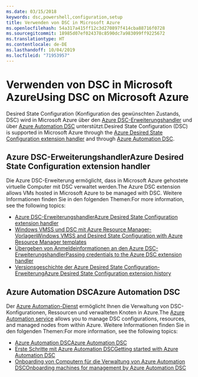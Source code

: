 ```yaml
---
ms.date: 03/15/2018
keywords: dsc,powershell,configuration,setup
title: Verwenden von DSC in Microsoft Azure
ms.openlocfilehash: 54a317a415ff12c3d270897f414cba88716f0728
ms.sourcegitcommit: 18985d07ef024378c8590dc7a983099ff9225672
ms.translationtype: HT
ms.contentlocale: de-DE
ms.lasthandoff: 10/04/2019
ms.locfileid: "71953957"
---
```

# <a name="using-dsc-on-microsoft-azure"></a><span data-ttu-id="691fc-103">Verwenden von DSC in Microsoft Azure</span><span class="sxs-lookup"><span data-stu-id="691fc-103">Using DSC on Microsoft Azure</span></span>

<span data-ttu-id="691fc-104">Desired State Configuration (Konfiguration des gewünschten Zustands, DSC) wird in Microsoft Azure über den [Azure DSC-Erweiterungshandler](/azure/virtual-machines/extensions/dsc-overview) und über [Azure Automation DSC](/azure/automation/automation-dsc-overview) unterstützt.</span><span class="sxs-lookup"><span data-stu-id="691fc-104">Desired State Configuration (DSC) is supported in Microsoft Azure through the [Azure Desired State Configuration extension handler](/azure/virtual-machines/extensions/dsc-overview) and through [Azure Automation DSC](/azure/automation/automation-dsc-overview).</span></span>

## <a name="azure-desired-state-configuration-extension-handler"></a><span data-ttu-id="691fc-105">Azure DSC-Erweiterungshandler</span><span class="sxs-lookup"><span data-stu-id="691fc-105">Azure Desired State Configuration extension handler</span></span>

<span data-ttu-id="691fc-106">Die Azure DSC-Erweiterung ermöglicht, dass in Microsoft Azure gehostete virtuelle Computer mit DSC verwaltet werden.</span><span class="sxs-lookup"><span data-stu-id="691fc-106">The Azure DSC extension allows VMs hosted in Microsoft Azure to be managed with DSC.</span></span>
<span data-ttu-id="691fc-107">Weitere Informationen finden Sie in den folgenden Themen:</span><span class="sxs-lookup"><span data-stu-id="691fc-107">For more information, see the following topics:</span></span>

- [<span data-ttu-id="691fc-108">Azure DSC-Erweiterungshandler</span><span class="sxs-lookup"><span data-stu-id="691fc-108">Azure Desired State Configuration extension handler</span></span>](/azure/virtual-machines/extensions/dsc-overview)
- [<span data-ttu-id="691fc-109">Windows VMSS und DSC mit Azure Resource Manager-Vorlagen</span><span class="sxs-lookup"><span data-stu-id="691fc-109">Windows VMSS and Desired State Configuration with Azure Resource Manager templates</span></span>](/azure/virtual-machines/extensions/dsc-template)
- [<span data-ttu-id="691fc-110">Übergeben von Anmeldeinformationen an den Azure DSC-Erweiterungshandler</span><span class="sxs-lookup"><span data-stu-id="691fc-110">Passing credentials to the Azure DSC extension handler</span></span>](/azure/virtual-machines/extensions/dsc-credentials)
- [<span data-ttu-id="691fc-111">Versionsgeschichte der Azure Desired State Configuration-Erweiterung</span><span class="sxs-lookup"><span data-stu-id="691fc-111">Azure Desired State Configuration extension history</span></span>](azureDscexthistory.md)

## <a name="azure-automation-dsc"></a><span data-ttu-id="691fc-112">Azure Automation DSC</span><span class="sxs-lookup"><span data-stu-id="691fc-112">Azure Automation DSC</span></span>

<span data-ttu-id="691fc-113">Der [Azure Automation-Dienst](https://azure.microsoft.com/en-us/services/automation/) ermöglicht Ihnen die Verwaltung von DSC-Konfigurationen, Ressourcen und verwalteten Knoten in Azure.</span><span class="sxs-lookup"><span data-stu-id="691fc-113">The [Azure Automation service](https://azure.microsoft.com/en-us/services/automation/) allows you to manage DSC configurations, resources, and managed nodes from within Azure.</span></span> <span data-ttu-id="691fc-114">Weitere Informationen finden Sie in den folgenden Themen:</span><span class="sxs-lookup"><span data-stu-id="691fc-114">For more information, see the following topics:</span></span>

- [<span data-ttu-id="691fc-115">Azure Automation DSC</span><span class="sxs-lookup"><span data-stu-id="691fc-115">Azure Automation DSC</span></span>](/azure/automation/automation-dsc-overview)
- [<span data-ttu-id="691fc-116">Erste Schritte mit Azure Automation DSC</span><span class="sxs-lookup"><span data-stu-id="691fc-116">Getting started with Azure Automation DSC</span></span>](/azure/automation/automation-dsc-getting-started)
- [<span data-ttu-id="691fc-117">Onboarding von Computern für die Verwaltung von Azure Automation DSC</span><span class="sxs-lookup"><span data-stu-id="691fc-117">Onboarding machines for management by Azure Automation DSC</span></span>](/azure/automation/automation-dsc-onboarding)